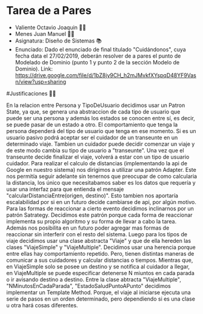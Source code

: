 # Tarea de a Pares
- Valiente Octavio Joaquin :student:
- Menes Juan Manuel :student:
- Asignatura: Diseño de Sistemas 📚
- Enunciado: Dado el enunciado de final titulado "Cuidándonos", cuya fecha data el 27/02/2019, deberán resolver de a pares el punto de Modelado de Dominio (punto 1 y punto 2 de la sección Modelo de Dominio). Link: https://drive.google.com/file/d/1bZ8jy9CH_h2mJMvkfXYspqD48YF9Vasn/view?usp=sharing


#Justificaciones 📝🤓

En la relacion entre Persona y TipoDeUsuario decidimos usar un Patron State, ya que, se genera una abstraccion de cada tipo de usuario que puede ser una persona y además los estados se conocen entre sí, es decir, se puede pasar de un estado a otro. El comportamiento que tenga la persona dependerá del tipo de usuario que tenga en ese momento. Si es un usuario pasivo podrá aceptar ser el cuidador de un transeunte en un determinado viaje. Tambien un cuidador puede decidir comenzar un viaje y de este modo cambia su tipo de usuario a "transeunte". Una vez que el transeunte decide finalizar el viaje, volverá a estar con un tipo de usuario cuidador. 
Para realizar el calculo de distancias (implementando la api de Google en nuestro sistema) nos dirigimos a utilizar una patrón Adapter. Este nos permitía seguir adelante sin tenernos que preocupar de como calcularia la distancia, los único que necesitabamos saber es los datos que requería y usar una interfaz para que entienda el mensaje "calcularDistanciaEntre(origen, destino)". Esto tambien nos aportaría escalabilidad por si en un futuro decide cambiarse de api, por algún motivo. 
Para las formas de reaccionar a cierto evento decidimos inclinarnos por un patrón Satrategy. Decidimos este patrón porque cada forma de reaccionar implementa su propio algoritmo y su forma de llevar a cabo la tarea. Además nos posibilita en un futuro poder agregar mas formas de reaccionar sin interferir con el resto del sistema. 
Luego para los tipos de viaje decidimos usar una clase abstracta "Viaje" y que de ella hereden las clases "ViajeSimple" y "ViajeMultiple". Decidimos usar una herencia porque entre ellas hay comportamiento repetido. Pero, tienen distintas maneras de comunicar a sus cuidadores y calcular distancias o tiempos. Mientras que, en ViajeSimple solo se posee un destino y se notifica al cuidador a llegar, en ViajeMultiple se puede especificar detenerse N miuntos en cada parada o ir avisando destino a destino.
Entre la clase abtracta "ViajeMultiple", "NMinutosEnCadaParada", "EstadoSaludPuntoAPunto" decidimos implementar un Template Method. Porque, el viaje al iniciarse ejecuta una serie de pasos en un orden determinado, pero dependiendo si es una clase u otra hará cosas diferentes.


